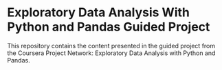 # Exploratory Data Analysis With Python and Pandas Guided Project

This repository contains the content presented in the guided project from the Coursera Project Network: Exploratory Data Analysis with Python and Pandas.
